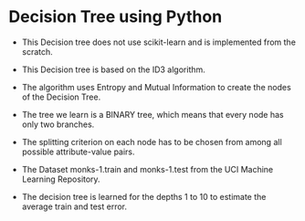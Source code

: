 # Decision Tree using Python

* This Decision tree does not use scikit-learn and is implemented from the scratch.

* This Decision tree is based on the ID3 algorithm.

* The algorithm uses Entropy and Mutual Information to create the nodes of the Decision Tree.

* The tree we learn is a BINARY tree, which means that every node has only two branches. 

* The splitting criterion on each node has to be chosen from among all possible attribute-value pairs.

* The Dataset monks-1.train and monks-1.test from the UCI Machine Learning Repository.

* The decision tree is learned for the depths 1 to 10 to estimate the average train and test error.
